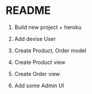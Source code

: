 # README

1. Build new project + heroku

2. Add devise User

3. Create Product, Order model

4. Create Product view

5. Create Order view

6. Add some Admin UI
